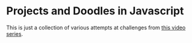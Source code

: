 # Projects and Doodles in Javascript

This is just a collection of various attempts at challenges from [this video series](https://www.youtube.com/watch?v=17WoOqgXsRM&list=PLRqwX-V7Uu6ZiZxtDDRCi6uhfTH4FilpH).

